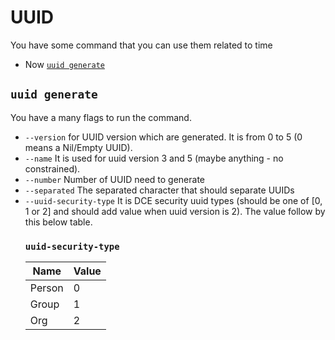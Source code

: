 # UUID

You have some command that you can use them related to time
* Now [`uuid generate`](#uuid-generate)

## `uuid generate`
You have a many flags to run the command.
- `--version` for UUID version which are generated. It is from 0 to 5 (0 means a Nil/Empty UUID).
- `--name` It is used for uuid version 3 and 5 (maybe anything - no constrained).
- `--number` Number of UUID need to generate
- `--separated` The separated character that should separate UUIDs
- `--uuid-security-type` It is DCE security uuid types (should be one of [0, 1 or 2] and should add value when uuid version is 2). The value follow by this below table.
    ### `uuid-security-type`
    Name   | Value
    ------ | ----
    Person | 0
    Group  | 1
    Org    | 2
